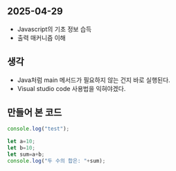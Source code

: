 ## 2025-04-29

- Javascript의 기초 정보 습득
- 출력 매커니즘 이해

## 생각

- Java처럼 main 메서드가 필요하지 않는 건지 바로 실행된다.
- Visual studio code 사용법을 익혀야겠다.

## 만들어 본 코드

```Javascript
console.log("test");

let a=10;
let b=10;
let sum=a+b;
console.log("두 수의 합은: "+sum);
```
